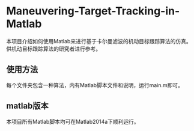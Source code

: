 # Maneuvering-Target-Tracking-in-Matlab
本项目介绍如何使用Matlab来进行基于卡尔曼滤波的机动目标跟踪算法的仿真。供机动目标跟踪算法的研究者进行参考。
## 使用方法
每个文件夹包含一种算法，内有Matlab脚本文件和说明，运行main.m即可。
## matlab版本
本项目所有Matlab脚本均可在Matlab2014a下顺利运行。

